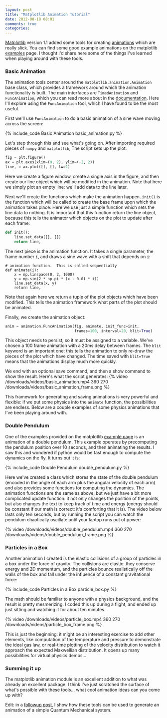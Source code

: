 ```yaml
---
layout: post
title: "Matplotlib Animation Tutorial"
date: 2012-08-18 08:01
comments: true
categories: 
---
```

[Matplotlib](http://matplotlib.sourceforge.net) version 1.1 added some tools
for creating
[animations](http://matplotlib.sourceforge.net/api/animation_api.html)
which are really slick.  You can find some good example animations on
the matplotlib
[examples](http://matplotlib.sourceforge.net/examples/animation/index.html)
page.  I thought I'd share here some of the things I've learned when playing
around with these tools.

### Basic Animation ###
The animation tools center around the `matplotlib.animation.Animation` base
class, which provides a framework around which the animation functionality
is built.  The main interfaces are `TimedAnimation` and `FuncAnimation`,
which you can read more about in the
[documentation](http://matplotlib.sourceforge.net/api/animation_api.html).
Here I'll explore using the `FuncAnimation` tool, which I have found
to be the most useful.

<!-- more -->

First we'll use `FuncAnimation` to do a basic animation of a sine wave moving
across the screen:

{% include_code Basic Animation basic_animation.py %}

Let's step through this and see what's going on.  After importing required
pieces of `numpy` and `matplotlib`, The script sets up the plot:
``` python
fig = plt.figure()
ax = plt.axes(xlim=(0, 2), ylim=(-2, 2))
line, = ax.plot([], [], lw=2)
```
Here we create a figure window, create a single axis in the figure, and then
create our line object which will be modified in the animation.  Note that
here we simply plot an empty line: we'll add data to the line later.

Next we'll create the functions which make the animation happen.  `init()`
is the function which will be called to create the base frame upon which
the animation takes place.  Here we use just a simple function which sets
the line data to nothing.  It is important that this function return the
line object, because this tells the animator which objects on the plot to
update after each frame:
``` python
def init():
    line.set_data([], [])
    return line,
```
The next piece is the animation function.  It takes a single parameter, the
frame number `i`, and draws a sine wave with a shift that depends on `i`:
```
# animation function.  This is called sequentially
def animate(i):
    x = np.linspace(0, 2, 1000)
    y = np.sin(2 * np.pi * (x - 0.01 * i))
    line.set_data(x, y)
    return line,
```
Note that again here we return a tuple of the plot objects which have been
modified.  This tells the animation framework what parts of the plot should
be animated.

Finally, we create the animation object:
``` python
anim = animation.FuncAnimation(fig, animate, init_func=init,
                               frames=100, interval=20, blit=True)
```
This object needs to persist, so it must be assigned to a variable.  We've
chosen a 100 frame animation with a 20ms delay between frames.  The
`blit` keyword is an important one: this tells the animation to only re-draw
the pieces of the plot which have changed.  The time saved with `blit=True`
means that the animations display much more quickly.

We end with an optional save command, and then a show command to show the
result.  Here's what the script generates:
{% video /downloads/videos/basic_animation.mp4 360 270 /downloads/videos/basic_animation_frame.png %}

This framework for generating and saving animations is very powerful and
flexible: if we put some physics into the `animate` function, the possibilities
are endless.  Below are a couple examples of some physics animations that
I've been playing around with.

### Double Pendulum ###
One of the examples provided on the matplotlib
[example page](http://matplotlib.sourceforge.net/examples/animation/index.html)
is an animation of a double pendulum.  This example operates by precomputing
the pendulum position over 10 seconds, and then animating the results.  I
saw this and wondered if python would be fast enough to compute the dynamics
on the fly.  It turns out it is:

{% include_code Double Pendulum double_pendulum.py %}

Here we've created a class which stores the state of the double pendulum
(encoded in the angle of each arm plus the angular velocity of each arm)
and also provides some functions for computing the dynamics.  The animation
functions are the same as above, but we just have a bit more complicated
update function: it not only changes the position of the points, but also
changes the text to keep track of time and energy (energy should be constant
if our math is correct: it's comforting that it is).  The video below
lasts only ten seconds, but by running the script you can watch the
pendulum chaotically oscillate until your laptop runs out of power:

{% video /downloads/videos/double_pendulum.mp4 360 270 /downloads/videos/double_pendulum_frame.png %}

### Particles in a Box ###

Another animation I created is the elastic collisions of a group of particles
in a box under the force of gravity.  The collisions are elastic: they conserve
energy and 2D momentum, and the particles bounce realistically off the walls
of the box and fall under the influence of a constant gravitational force:

{% include_code  Particles in a Box particle_box.py %}

The math should be familiar to anyone with a physics background, and the
result is pretty mesmerizing.  I coded this up during a flight, and ended
up just sitting and watching it for about ten minutes.

{% video /downloads/videos/particle_box.mp4 360 270 /downloads/videos/particle_box_frame.png %}

This is just the beginning: it might be an interesting exercise to add
other elements, like computation of the temperature and pressure to demonstrate
the ideal gas law, or real-time plotting of the velocity distribution to
watch it approach the expected Maxwellian distribution.  It opens up many
possibilities for virtual physics demos...

### Summing it up ###
The matplotlib animation module is an excellent addition to what was already
an excellent package.  I think I've just scratched the surface of what's
possible with these tools... what cool animation ideas can you come up
with?

Edit: in a [followup post](/blog/2012/09/05/quantum-python), I show how
these tools can be used to generate an animation of a simple Quantum
Mechanical system.